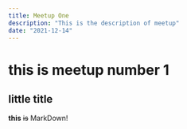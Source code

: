 ```yaml
---
title: Meetup One
description: "This is the description of meetup"
date: "2021-12-14"
---
```


# this is meetup number 1

## little title

**this** ~~is~~ MarkDown!